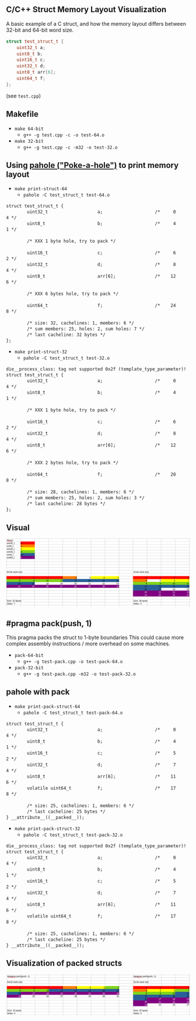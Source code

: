 ## C/C++ Struct Memory Layout Visualization

A basic example of a C struct, and how the memory layout differs between 32-bit and 64-bit word size.

```cpp
struct test_struct_t {
    uint32_t a;
    uint8_t b;
    uint16_t c;
    uint32_t d;
    uint8_t arr[6];
    uint64_t f;
};
```
(see `test.cpp`)

## Makefile
- `make 64-bit`
    - `g++ -g test.cpp -c -o test-64.o`
- `make 32-bit`
    - `g++ -g test.cpp -c -m32 -o test-32.o`


## Using [pahole ("Poke-a-hole")](https://lwn.net/Articles/335942/) to print memory layout

- `make print-struct-64`
    - `pahole -C test_struct_t test-64.o`
```die__process_class: tag not supported 0x2f (template_type_parameter)!
struct test_struct_t {
        uint32_t                   a;                    /*     0     4 */
        uint8_t                    b;                    /*     4     1 */

        /* XXX 1 byte hole, try to pack */

        uint16_t                   c;                    /*     6     2 */
        uint32_t                   d;                    /*     8     4 */
        uint8_t                    arr[6];               /*    12     6 */

        /* XXX 6 bytes hole, try to pack */

        uint64_t                   f;                    /*    24     8 */

        /* size: 32, cachelines: 1, members: 6 */
        /* sum members: 25, holes: 2, sum holes: 7 */
        /* last cacheline: 32 bytes */
};
```
- `make print-struct-32`
    - `pahole -C test_struct_t test-32.o`
```pahole -C test_struct_t test-32.o
die__process_class: tag not supported 0x2f (template_type_parameter)!
struct test_struct_t {
        uint32_t                   a;                    /*     0     4 */
        uint8_t                    b;                    /*     4     1 */

        /* XXX 1 byte hole, try to pack */

        uint16_t                   c;                    /*     6     2 */
        uint32_t                   d;                    /*     8     4 */
        uint8_t                    arr[6];               /*    12     6 */

        /* XXX 2 bytes hole, try to pack */

        uint64_t                   f;                    /*    20     8 */

        /* size: 28, cachelines: 1, members: 6 */
        /* sum members: 25, holes: 2, sum holes: 3 */
        /* last cacheline: 28 bytes */
};
```

## Visual
![struct_memory_layout_visualization.png](struct_memory_layout_visualization.png)

## #pragma pack(push, 1)
This pragma packs the struct to 1-byte boundaries
This could cause more complex assembly instructions / more overhead on some machines.

- `pack-64-bit`
    - `g++ -g test-pack.cpp -o test-pack-64.o`
- `pack-32-bit`
    - `g++ -g test-pack.cpp -m32 -o test-pack-32.o`

## pahole with pack
- `make print-pack-struct-64`
    - `pahole -C test_struct_t test-pack-64.o`
```die__process_class: tag not supported 0x2f (template_type_parameter)!
struct test_struct_t {
        uint32_t                   a;                    /*     0     4 */
        uint8_t                    b;                    /*     4     1 */
        uint16_t                   c;                    /*     5     2 */
        uint32_t                   d;                    /*     7     4 */
        uint8_t                    arr[6];               /*    11     6 */
        volatile uint64_t          f;                    /*    17     8 */

        /* size: 25, cachelines: 1, members: 6 */
        /* last cacheline: 25 bytes */
} __attribute__((__packed__));
```
- `make print-pack-struct-32`
    - `pahole -C test_struct_t test-pack-32.o`
```
die__process_class: tag not supported 0x2f (template_type_parameter)!
struct test_struct_t {
        uint32_t                   a;                    /*     0     4 */
        uint8_t                    b;                    /*     4     1 */
        uint16_t                   c;                    /*     5     2 */
        uint32_t                   d;                    /*     7     4 */
        uint8_t                    arr[6];               /*    11     6 */
        volatile uint64_t          f;                    /*    17     8 */

        /* size: 25, cachelines: 1, members: 6 */
        /* last cacheline: 25 bytes */
} __attribute__((__packed__));
```

## Visualization of packed structs
![packed_struct_memory_layout_visualization.png](packed_struct_memory_layout_visualization.png)